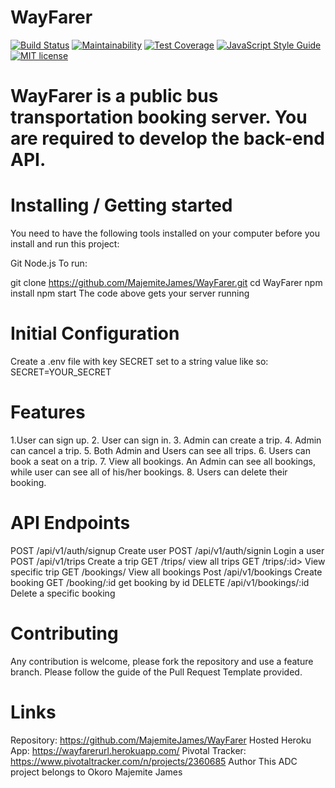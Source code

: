 # WayFarer

[![Build Status](https://travis-ci.org/MajemiteJames/WayFarer.svg?branch=develop)](https://travis-ci.org/MajemiteJames/WayFarer)
[![Maintainability](https://api.codeclimate.com/v1/badges/888775d79318b5fb644e/maintainability)](https://codeclimate.com/github/MajemiteJames/WayFarer/maintainability)
[![Test Coverage](https://api.codeclimate.com/v1/badges/888775d79318b5fb644e/test_coverage)](https://codeclimate.com/github/MajemiteJames/WayFarer/test_coverage)
[![JavaScript Style Guide](https://img.shields.io/badge/code_style-standard-brightgreen.svg)](https://standardjs.com)
[![MIT license](http://img.shields.io/badge/license-MIT-brightgreen.svg)](http://opensource.org/licenses/MIT)

# WayFarer is a public bus transportation booking server. You are required to develop the back-end API.

# Installing / Getting started
You need to have the following tools installed on your computer before you install and run this project:

Git
Node.js
To run:

git clone https://github.com/MajemiteJames/WayFarer.git
cd WayFarer
npm install
npm start
The code above gets your server running

# Initial Configuration
Create a .env file with key SECRET set to a string value like so: SECRET=YOUR_SECRET

# Features
1.User can sign up.
2. User can sign in.
3. Admin can create a trip.
4. Admin can cancel a trip.
5. Both Admin and Users can see all trips.
6. Users can book a seat on a trip.
7. View all bookings. An Admin can see all bookings, while user can see all of his/her bookings.
8. Users can delete their booking.

# API Endpoints
POST /api/v1/auth/signup Create user 
POST /api/v1/auth/signin Login a user
POST /api/v1/trips Create a trip
GET /trips/ view all trips
GET /trips/:id> View specific trip
GET /bookings/ View all bookings
Post /api/v1/bookings Create booking
GET /booking/:id get booking by id
DELETE /api/v1/bookings/:id Delete a specific booking

# Contributing
Any contribution is welcome, please fork the repository and use a feature branch. Please follow the guide of the Pull Request Template provided.

# Links
Repository: https://github.com/MajemiteJames/WayFarer
Hosted Heroku App: https://wayfarerurl.herokuapp.com/
Pivotal Tracker: https://www.pivotaltracker.com/n/projects/2360685
Author
This ADC project belongs to Okoro Majemite James
